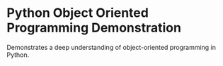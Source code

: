 # Python Object Oriented Programming Demonstration
Demonstrates a deep understanding of object-oriented programming in Python.
